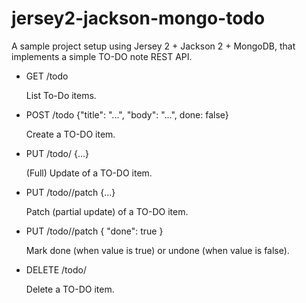 jersey2-jackson-mongo-todo
==========================

A sample project setup using Jersey 2 + Jackson 2 + MongoDB, that implements a
simple TO-DO note REST API.

+ GET /todo

  List To-Do items.

+ POST /todo
  {"title": "...", "body": "...", done: false}

  Create a TO-DO item.

+ PUT /todo/<id>
  {...}

  (Full) Update of a TO-DO item.

+ PUT /todo/<id>/patch
  {...}

  Patch (partial update) of a TO-DO item.

+ PUT /todo/<id>/patch
  { "done": true }

  Mark done (when value is true) or undone (when value is false).

+ DELETE /todo/<id>

  Delete a TO-DO item.

